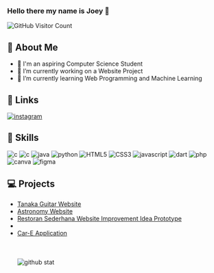 ### Hello there my name is Joey 👋
<!-- For GitHub statistics -->
<img src="https://komarev.com/ghpvc/?username=JonathanwII&color=blue" alt="GitHub Visitor Count">

## 🦰 About Me
- 🚀 I'm an aspiring Computer Science Student
- 🔭 I’m currently working on a Website Project 
- 🌱 I’m currently learning Web Programming and Machine Learning
## 🔗 Links
[![instagram](https://img.shields.io/badge/Instagram-E4405F?style=for-the-badge&logo=instagram&logoColor=white)](https://www.instagram.com/jonathanwiii/)
## 📖 Skills
![c](https://img.shields.io/badge/C-00599C?style=for-the-badge&logo=c&&logoColor=white)
![c](https://img.shields.io/badge/C++-00599C?style=for-the-badge&logo=c%2B%2B&logoColor=white)
![java](https://img.shields.io/badge/Java-ED8B00?style=for-the-badge&logo=java&logoColor=white)
![python](https://img.shields.io/badge/Python-14354C?style=for-the-badge&logo=python&logoColor=white)
![HTML5](https://img.shields.io/badge/HTML5-E34F26?style=for-the-badge&logo=html5&logoColor=white)
![CSS3](https://img.shields.io/badge/CSS3-1572B6?style=for-the-badge&logo=css3&logoColor=white)
![javascript](https://img.shields.io/badge/JavaScript-323330?style=for-the-badge&logo=javascript&logoColor=F7DF1E)
![dart](https://img.shields.io/badge/Dart-11112d?style=for-the-badge&logo=dart&logoColor=%2300bdf7)
![php](https://img.shields.io/badge/PHP-777BB4?style=for-the-badge&logo=php&logoColor=white)
![canva](https://img.shields.io/badge/Canva-%2300C4CC.svg?&style=for-the-badge&logo=Canva&logoColor=white)
![figma](https://img.shields.io/badge/Figma-F24E1E?style=for-the-badge&logo=figma&logoColor=white)

## 💻 Projects
- [Tanaka Guitar Website](https://github.com/JonathanwII/Tanaka-Guitar-Website)
- [Astronomy Website](https://github.com/JonathanwII/Astronomy-Website)
- [Restoran Sederhana Website Improvement Idea Prototype](https://www.figma.com/proto/ZYbTMPfXyrOqaObno5Rfn0/Prototype-Restoran-Sederhana?type=design&node-id=5-2&t=0pi3WhhiSj8IeDEF-1&scaling=min-zoom&page-id=0%3A1&starting-point-node-id=5%3A2&mode=design)
- 
- [Car-E Application](https://github.com/JonathanwII/car-e)
\
\
\
\
![github stat](https://github-readme-stats.vercel.app/api/top-langs/?username=JonathanwII&theme=blue-green)

<!--
**JonathanwII/JonathanwII** is a ✨ _special_ ✨ repository because its `README.md` (this file) appears on your GitHub profile.

Here are some ideas to get you started:

- 🔭 I’m currently working on ...
- 🌱 I’m currently learning ...
- 👯 I’m looking to collaborate on ...
- 🤔 I’m looking for help with ...
- 💬 Ask me about ...
- 📫 How to reach me: ...
- 😄 Pronouns: ...
- ⚡ Fun fact: ...
-->
